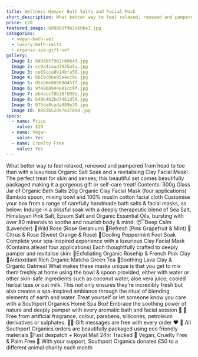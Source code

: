 ```yaml
---
title: Wellness Hamper Bath Salts and Facial Mask
short_description: What better way to feel relaxed, renewed and pampered from head to toe than with a luxurious Orga...
price: £20
featured_image: 8d98b5f9b2c60b43.jpg
categories:
  - vegan-bath-set
  - luxury-bath-salts
  - organic-spa-gift-set
gallery:
  Image 1: 8d98b5f9b2c60b43.jpg
  Image 2: cc9a4caad3935a5a.jpg
  Image 3: ce69cca8b14bfa50.jpg
  Image 4: bb19c06e95e4cc9c.jpg
  Image 5: d5aa6e80569045ff.jpg
  Image 6: 9fe868944e81cc9f.jpg
  Image 7: eb4acc70b10f899e.jpg
  Image 8: b48b462bd7461d56.jpg
  Image 9: 975de8cada889e30.jpg
  Image 10: 8082b52de7e3789d.jpg
specs:
  - name: Price
    value: £20
  - name: Vegan
    value: Yes
  - name: Cruelty Free
    value: Yes
---
```


What better way to feel relaxed, renewed and pampered from head to toe than with a luxurious Organic Salt Soak and a revitalising Clay Facial Mask! The perfect treat for skin and senses, this beautiful set comes beautifully packaged making it a gorgeous gift or self-care treat! 
Contents:
300g Glass Jar of Organic Bath Salts
20g Organic Clay Facial Mask (four applications)
Bamboo spoon, mixing bowl and 100% muslin cotton facial cloth
Customise your box from a range of carefully handmade bath salts & facial masks, as below:
Indulge in a blissful soak with a deeply therapeutic blend of Sea Salt, Himalayan Pink Salt, Epsom Salt and Organic Essential Oils, bursting with over 80 minerals to soothe and nourish body & mind:
😴Deep Calm (Lavender)
🌹Wild Rose (Rose Geranium)
🌿Refresh (Pink Grapefruit & Mint)
🍊Citrus & Rose (Sweet Orange & Rose)
🧊Cooling Peppermint Foot Soak 
Complete your spa-inspired experience with a luxurious Clay Facial Mask (Contains atleast four applications) Each thoughtfully crafted to deeply pamper and revitalise skin:
🌹Exfoliating Organic Rosehip & French Pink Clay
🌿Antioxidant Rich Organic Matcha Green Tea
🌾Soothing Lava Clay & Organic Oatmeal
What makes these masks unique is that you get to mix them freshly at home using the bowl & spoon provided, either with water or other skin-safe ingredients such as coconut water, aloe vera juice,  cooled herbal teas or oat milk. This not only ensures they're incredibly fresh but also creates a spa-inspired ambiance through the ritual of blending elements of earth and water.
Treat yourself or let someone know you care with a Southport Organics Home Spa Box! Embrace the soothing power of nature and deeply pamper with every aromatic bath and facial session 🛁
🍊 Free from artificial fragrance, colour, parabens, sillicones, petroleum derivatives or sulphates.
✍🏼 Gift messages are free with every order ❤️
🌿 All Southport Organics orders are beautifully packaged using eco friendly materials
📮Fast despatch + Royal Mail 24hr Tracked
🐰 Vegan, Cruelty Free & Palm Free
🐾 With your support, Southport Organics donates £50 to a different animal charity each month
